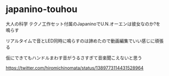 # japanino-touhou
大人の科学 テクノ工作セット付属のJapaninoでU.N.オーエンは彼女なのか?を鳴らす

リアルタイムで音とLED同時に鳴らすのは諦めたので動画編集でいい感じに頑張る

仮にできてもハンドルまわす音がうるさすぎて音楽聞こえないと思う

https://twitter.com/hiromichinomata/status/1389773114431528964
